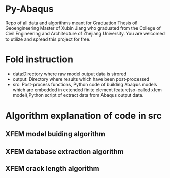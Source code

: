 # Py-Abaqus
Repo of all data and algorithms meant for Graduation Thesis of Geoengineering Master of Xubin Jiang who graduated from the College of Civil Engineering and Architecture of  Zhejiang University. You are welcomed to utilize and spread this project for free.
# Fold instruction
* data:Directory where raw model output data is strored
* output: Directory where results which have been post-processed 
* src: Post-process functions, Python code of building Abaqus models which are embedded in extended finite element feature(so-called xfem model),Python script of extract data from Abaqus output data. 
# Algorithm explanation of code in src
## XFEM model buiding algorithm
## XFEM database extraction algorithm
## XFEM crack length algorithm
